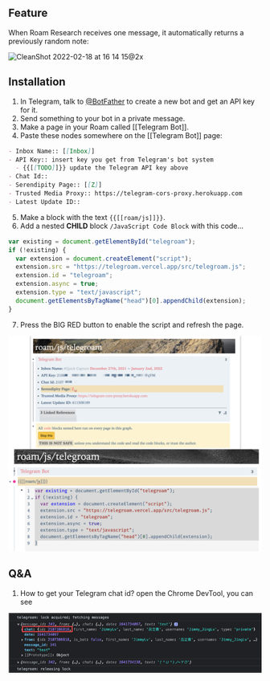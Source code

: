 ## Feature

When Roam Research receives one message, it automatically returns a previously random note:

![CleanShot 2022-02-18 at 16 14 15@2x](https://user-images.githubusercontent.com/4997466/154659939-d7dffa1b-4c14-465c-923b-ea3c50888e29.png)


## Installation

1. In Telegram, talk to [@BotFather](https://t.me/botfather) to create a new bot and get an API key for it.
2. Send something to your bot in a private message.
3. Make a page in your Roam called [[Telegram Bot]].
4. Paste these nodes somewhere on the [[Telegram Bot]] page:
```md
- Inbox Name:: [[Inbox]]
- API Key:: insert key you get from Telegram's bot system
  - {{[[TODO]]}} update the Telegram API key above
- Chat Id::
- Serendipity Page:: [[Z]]
- Trusted Media Proxy:: https://telegram-cors-proxy.herokuapp.com
- Latest Update ID::
```
5. Make a block with the text `{{[[roam/js]]}}`.
6. Add a nested **CHILD** block `/JavaScript Code Block` with this code...
```js
var existing = document.getElementById("telegroam");
if (!existing) {
  var extension = document.createElement("script");
  extension.src = "https://telegroam.vercel.app/src/telegroam.js";
  extension.id = "telegroam";
  extension.async = true;
  extension.type = "text/javascript";
  document.getElementsByTagName("head")[0].appendChild(extension);
}
```
7. Press the BIG RED button to enable the script and refresh the page.

![](docs/images/settings.png)

## Q&A

1. How to get your Telegram chat id? open the Chrome DevTool, you can see

![](docs/images/chat-id.png)
